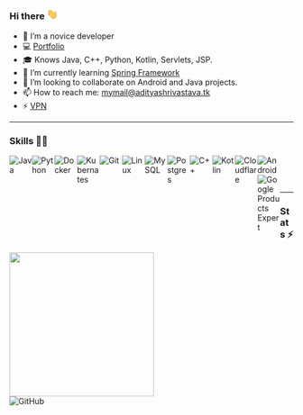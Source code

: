 ### Hi there <img src="https://github.com/aditya-shri/aditya-shri/blob/main/Hi.gif" width="20px">

<!--![Profile Views](https://hits.seeyoufarm.com/api/count/incr/badge.svg?url=https://github.com/aditya-shri/&title=Profile%20Views)-->
- 🔭 I’m a novice developer
- 💻 [Portfolio](https://adityashrivastava.tk)
- 🎓 Knows Java, C++, Python, Kotlin, Servlets, JSP.
- 🌱 I’m currently learning [Spring Framework](https://spring.io/)
- 👯 I’m looking to collaborate on Android and Java projects.
- 📫 How to reach me: mymail@adityashrivastava.tk
- ⚡ [VPN](https://github.com/aditya-shri/VPN)
<!--
- 💬 [Basic Video Chat app](https://video.adityashrivastava.tk/)
-->
<!--
- 🤔 I’m looking for help with ...
- 💬 Ask me about ...
- 😄 Pronouns: ...
- ⚡ Fun fact: ... 
-->

---

### Skills 👨‍💻
<!--<img align="left" alt="GitHub" width="24px" src="https://cdn.jsdelivr.net/npm/simple-icons@latest/icons/github.svg" />-->
<img align="left" alt="Java" width="40px" src="https://img.icons8.com/color/48/000000/java-coffee-cup-logo.png"/>
<img align="left" alt="Python" width="40px" src="https://img.icons8.com/color/48/000000/python.png"/>
<img align="left" alt="Docker" width="40px" src="https://icons8.com/icon/cdYUlRaag9G9/docker"/>
<img align="left" alt="Kubernates" width="40px" src="https://icons8.com/icon/cvzmaEA4kC0o/kubernetes"/>
<img align="left" alt="Git" width="40px" src="https://icons8.com/icon/20906/git"/>
<img align="left" alt="Linux" width="40px" src="https://icons8.com/icon/17842/linux"/>
<img align="left" alt="MySQL" width="40px" src="https://img.icons8.com/fluent/48/000000/mysql-logo.png"/>
<img align="left" alt="Postgres" width="40px" src="https://img.icons8.com/color/48/000000/postgreesql.png"/>
<img align="left" alt="C++" width="40px" src="https://img.icons8.com/color/48/000000/c-plus-plus-logo.png" />
<img align="left" alt="Kotlin" width="40px" src="https://img.icons8.com/color/48/000000/kotlin.png"/>
<img align="left" alt="Cloudflare" width="40px" src="https://img.icons8.com/color/48/000000/cloudflare.png"/>
<img align="left" alt="Android" width="40px" src="https://img.icons8.com/color/48/000000/android-os.png"/>
<img align="left" alt="Google Products Expert" width="40px" src="https://img.icons8.com/fluent/48/000000/google-logo.png"/>
<br />
<br />
<br /> 


---
### Stats ⚡️
<a href="https://www.credly.com/badges/802024ce-f4a5-4bd3-95d2-be8fa47d983a/public_url"><img width="256px" height="256px" align="left" src="https://d1.awsstatic.com/training-and-certification/certification-badges/AWS-Certified-Solutions-Architect-Associate_badge.3419559c682629072f1eb968d59dea0741772c0f.png"></a>

<img align="left" alt="GitHub" width="480px" height="250px" src="https://proxy.adityashrivastava.tk/gitread.vercel.app/api?username=aditya-shri&count_private=true&show_icons=true&include_all_commits=true&hide=prs&bg_color=FFFFFF00&hide_border=true&text_color=DD2727&title_color=fa8b00"/>
